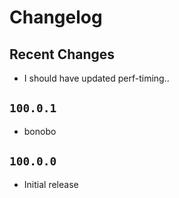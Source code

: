 # Changelog

## Recent Changes

- I should have updated perf-timing..

## `100.0.1`

- bonobo

## `100.0.0`

- Initial release

